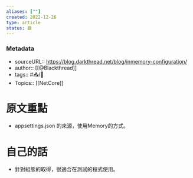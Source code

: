 ```yaml
---
aliases: [""]
created: 2022-12-26
type: article
status: 🟩
---
```

### Metadata
- sourceURL::  https://blog.darkthread.net/blog/inmemory-configuration/
- author:: [[@Blackthread]]
- tags::  #📥️/📰️ 
- Topics:: [[NetCore]]

# 原文重點
- appsettings.json 的來源，使用Memory的方式。

# 自己的話
- 針對組態的取得，很適合在測試的程式使用。